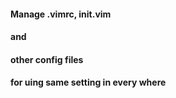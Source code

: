 #### Manage .vimrc, init.vim
#### and
#### other config files
#### for uing same setting in every where
